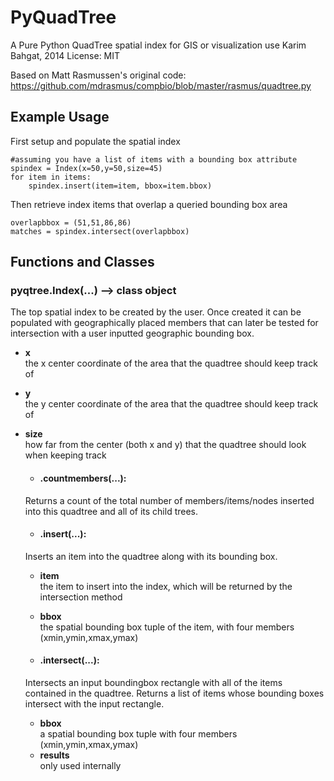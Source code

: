 # PyQuadTree
A Pure Python QuadTree spatial index for GIS or visualization use
Karim Bahgat, 2014
License: MIT

Based on Matt Rasmussen's original code:
https://github.com/mdrasmus/compbio/blob/master/rasmus/quadtree.py

## Example Usage

First setup and populate the spatial index

```
#assuming you have a list of items with a bounding box attribute
spindex = Index(x=50,y=50,size=45)
for item in items:
    spindex.insert(item=item, bbox=item.bbox)
```

Then retrieve index items that overlap a queried bounding box area

```
overlapbbox = (51,51,86,86)
matches = spindex.intersect(overlapbbox)
```


## Functions and Classes

### pyqtree.Index(...) --> class object
The top spatial index to be created by the user. Once created it can be
populated with geographically placed members that can later be tested for
intersection with a user inputted geographic bounding box.

- __x__  
  the x center coordinate of the area that the quadtree should keep track of
- __y__  
  the y center coordinate of the area that the quadtree should keep track of
- __size__  
  how far from the center (both x and y) that the quadtree should look when keeping track

  - #### .countmembers(...):
  Returns a count of the total number of members/items/nodes inserted into
  this quadtree and all of its child trees.

  - #### .insert(...):
  Inserts an item into the quadtree along with its bounding box.
  
  - __item__  
    the item to insert into the index, which will be returned by the intersection method
  - __bbox__  
    the spatial bounding box tuple of the item, with four members (xmin,ymin,xmax,ymax)

  - #### .intersect(...):
  Intersects an input boundingbox rectangle with all of the items
  contained in the quadtree. Returns a list of items whose bounding
  boxes intersect with the input rectangle.
  
  - __bbox__  
    a spatial bounding box tuple with four members (xmin,ymin,xmax,ymax)
  - __results__  
    only used internally


